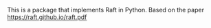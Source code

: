 This is a package that implements Raft in Python.
Based on the paper https://raft.github.io/raft.pdf
